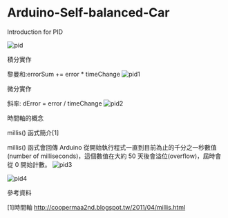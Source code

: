 # Arduino-Self-balanced-Car
Introduction for PID

![pid](https://cloud.githubusercontent.com/assets/13445632/12025766/f3237312-adec-11e5-949a-95b9f43ffc0a.png)

積分實作

黎曼和:errorSum += error * timeChange
![pid1](https://cloud.githubusercontent.com/assets/13445632/12025802/3f752fa8-aded-11e5-8c81-0abdfaa9e82f.png)

微分實作

斜率: dError = error / timeChange
![pid2](https://cloud.githubusercontent.com/assets/13445632/12025808/492f4876-aded-11e5-9c1c-5bd14edd6d00.png)

時間軸的概念

millis() 函式簡介[1]

millis() 函式會回傳 Arduino 從開始執行程式一直到目前為止的千分之一秒數值(number of milliseconds)，這個數值在大約 50 天後會溢位(overflow)，屆時會從 0 開始計數。
![pid3](https://cloud.githubusercontent.com/assets/13445632/12025809/492f5eb0-aded-11e5-9d51-d490ae25fe26.png)

![pid4](https://cloud.githubusercontent.com/assets/13445632/12025807/492e3da0-aded-11e5-94c5-30a572d586ea.png)


參考資料

[1]時間軸
http://coopermaa2nd.blogspot.tw/2011/04/millis.html
